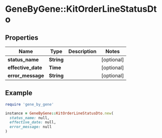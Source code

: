 # GeneByGene::KitOrderLineStatusDto

## Properties

| Name | Type | Description | Notes |
| ---- | ---- | ----------- | ----- |
| **status_name** | **String** |  | [optional] |
| **effective_date** | **Time** |  | [optional] |
| **error_message** | **String** |  | [optional] |

## Example

```ruby
require 'gene_by_gene'

instance = GeneByGene::KitOrderLineStatusDto.new(
  status_name: null,
  effective_date: null,
  error_message: null
)
```

